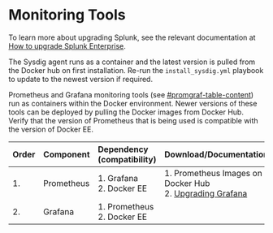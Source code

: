 # Monitoring Tools

To learn more about upgrading Splunk, see the relevant documentation at [How to upgrade Splunk Enterprise](http://docs.splunk.com/Documentation/Splunk/7.1.2/Installation/HowtoupgradeSplunk).

The Sysdig agent runs as a container and the latest version is pulled from the Docker hub on first installation. Re-run the `install_sysdig.yml` playbook to update to the newest version if required.

Prometheus and Grafana monitoring tools \(see [\#promgraf-table-content](#promgraf-table-content)\) run as containers within the Docker environment. Newer versions of these tools can be deployed by pulling the Docker images from Docker Hub. Verify that the version of Prometheus that is being used is compatible with the version of Docker EE.

|Order|Component|Dependency \(compatibility\)|Download/Documentation|
|:----|:--------|:---------------------------|:---------------------|
|1.|Prometheus|1.  Grafana<br>2.  Docker EE|1.  Prometheus Images on Docker Hub<br>2.  [Upgrading Grafana](http://docs.grafana.org/installation/upgrading/)|
|2.|Grafana|1.  Prometheus<br>2.  Docker EE|
